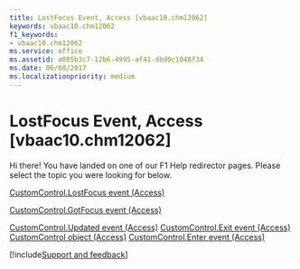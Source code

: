 ```yaml
---
title: LostFocus Event, Access [vbaac10.chm12062]
keywords: vbaac10.chm12062
f1_keywords:
- vbaac10.chm12062
ms.service: office
ms.assetid: a085b3c7-12b6-4995-af41-dbd0c1048f34
ms.date: 06/08/2017
ms.localizationpriority: medium
---
```



# LostFocus Event, Access [vbaac10.chm12062]

Hi there! You have landed on one of our F1 Help redirector pages. Please select the topic you were looking for below.

[CustomControl.LostFocus event (Access)](https://msdn.microsoft.com/library/061c8169-f11a-db5a-3bfe-5f43d1a33a74%28Office.15%29.aspx)

[CustomControl.GotFocus event (Access)](https://msdn.microsoft.com/library/c0329ab1-bd08-31be-cd57-636540f58539%28Office.15%29.aspx)

[CustomControl.Updated event (Access)](https://msdn.microsoft.com/library/4c7820ba-d712-7ace-483f-8c943eec16f6%28Office.15%29.aspx)
[CustomControl.Exit event (Access)](https://msdn.microsoft.com/library/3e78fb94-69d0-0192-d5e9-f14d8bbf8c4e%28Office.15%29.aspx)
[CustomControl object (Access)](https://msdn.microsoft.com/library/a6ded8cf-4cf8-26ff-bade-f37a7ac52b02%28Office.15%29.aspx)
[CustomControl.Enter event (Access)](https://msdn.microsoft.com/library/f62c7d3b-c5af-58a5-f65f-fbcafef724f8%28Office.15%29.aspx)

[!include[Support and feedback](~/includes/feedback-boilerplate.md)]